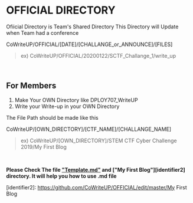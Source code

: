 # OFFICIAL DIRECTORY
Ofiicial Directory is Team's Shared Directory
This Directory will Update when Team had a conference

CoWriteUP/OFFICIAL/[DATE]/[CHALLANGE_or_ANNOUNCE]/[FILES]
>  ex) CoWriteUP/OFFICIAL/20200122/SCTF_Challange_1/write_up

<!-- blank line -->
<br>
<!-- blank line -->

## For Members

1. Make Your OWN Directory like DPLOY707_WriteUP
2. Write your Write-up in your OWN Directory

The File Path should be made like this

CoWriteUP/[OWN_DIRECTORY]/[CTF_NAME]/[CHALLANGE_NAME]
> ex) CoWriteUP/[OWN_DIRECTORY]/STEM CTF Cyber Challenge 2019/My First Blog

<!-- blank line -->
<br>
<!-- blank line -->

**Please Check The file ["Template.md"][identifier1] and ["My First Blog"][identifier2] directory. It will help you how to use .md file**

[identifier1]: https://github.com/CoWriteUP/OFFICIAL/edit/master/Template.md
[identifier2]: https://github.com/CoWriteUP/OFFICIAL/edit/master/My First Blog

